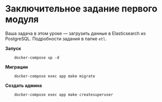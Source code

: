 # Заключительное задание первого модуля

Ваша задача в этом уроке — загрузить данные в Elasticsearch из PostgreSQL. Подробности задания в папке `etl`.

**Запуск**

````
    docker-compose up -d
````

**Миграции**

````
    docker-compose exec app make migrate
````

**Создать админа**

````
    docker-compose exec app make createsuperuser
````